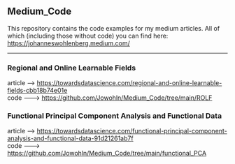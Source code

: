 ## Medium_Code
This repository contains the code examples for my medium articles. All of which (including those without code) you can find here:
https://johanneswohlenberg.medium.com/

---

### Regional and Online Learnable Fields
article --> https://towardsdatascience.com/regional-and-online-learnable-fields-cbb18b74e01e  
code ---> https://github.com/Jowohln/Medium_Code/tree/main/ROLF  

### Functional Principal Component Analysis and Functional Data
article --> https://towardsdatascience.com/functional-principal-component-analysis-and-functional-data-91d21261ab7f  
code ---> https://github.com/Jowohln/Medium_Code/tree/main/functional_PCA
